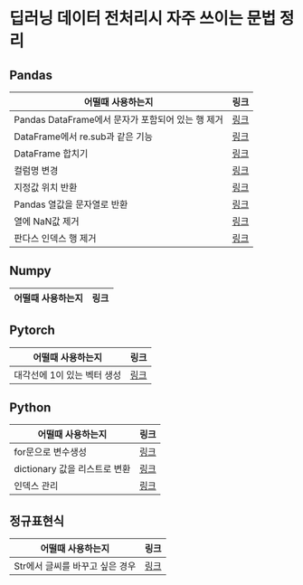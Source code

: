 # 딥러닝 데이터 전처리시 자주 쓰이는 문법 정리
## Pandas
|어떨때 사용하는지|링크|
|---------------|----|
|Pandas DataFrame에서 문자가 포함되어 있는 행 제거|[링크](https://github.com/joesiheon496/DeepLearning-/blob/master/Pandas/%EB%AC%B8%EC%9E%90%EA%B0%80%20%ED%8F%AC%ED%95%A8%EB%90%98%EC%96%B4%20%EC%9E%88%EB%8A%94%20%ED%96%89%20%EC%A0%9C%EC%99%B8.md)|
|DataFrame에서 re.sub과 같은 기능|[링크](https://github.com/joesiheon496/DeepLearning-/blob/master/Pandas/DataFrame%EC%97%90%EC%84%9C%20re.sub%EA%B3%BC%20%EA%B0%99%EC%9D%80%20%EA%B8%B0%EB%8A%A5.md)|
|DataFrame 합치기|[링크](https://github.com/joesiheon496/DeepLearning-/blob/master/Pandas/DataFrame%20%ED%95%A9%EC%B9%98%EA%B8%B0.md)|
|컬럼명 변경|[링크](https://github.com/joesiheon496/Preprocessing-Method/blob/master/Pandas/%EC%BB%AC%EB%9F%BC%EB%AA%85%20%EB%B3%80%EA%B2%BD.md)|
|지정값 위치 반환|[링크](https://github.com/joesiheon496/Preprocessing_code/blob/master/Pandas/%EC%A7%80%EC%A0%95%EC%9C%84%EC%B9%98%EA%B0%92%20%EB%B0%98%ED%99%98.md)
|Pandas 열값을 문자열로 반환|[링크](https://github.com/joesiheon496/Preprocessing_code/blob/master/Pandas/Pandas%20%EC%97%B4%EA%B0%92%EC%9D%84%20%EB%AC%B8%EC%9E%90%EC%97%B4%EB%A1%9C%20%EB%B0%98%ED%99%98.md)|
|열에 NaN값 제거|[링크](https://github.com/joesiheon496/Preprocessing_code/blob/master/Pandas/%EC%97%B4%EC%97%90%20NaN%EA%B0%92%20%EC%B6%94%EC%B6%9C.md)|
|판다스 인덱스 행 제거|[링크](https://github.com/joesiheon496/Preprocessing_code/blob/master/Pandas/%ED%8C%90%EB%8B%A4%EC%8A%A4%ED%96%89%EC%A0%9C%EA%B1%B0.md)|

## Numpy
|어떨때 사용하는지|링크|
|---------------|----|

## Pytorch
|어떨때 사용하는지|링크|
|---------------|----|
|대각선에 1이 있는 벡터 생성|[링크](https://github.com/joesiheon496/Preprocessing_code/blob/master/Pytorch/torch.eye.md)|

## Python
|어떨때 사용하는지|링크|
|---------------|----|
|for문으로 변수생성|[링크](https://github.com/joesiheon496/Preprocessing-Method/blob/master/Python/for%EB%AC%B8%EC%9C%BC%EB%A1%9C%20%EB%B3%80%EC%88%98%EC%83%9D%EC%84%B1.md)|
|dictionary 값을 리스트로 변환|[링크](https://github.com/joesiheon496/DeepLearning-/blob/master/Python/Dictionary%20%EA%B0%92%20list%EB%A1%9C%20%EB%B3%80%ED%99%98.md)|
|인덱스 관리|[링크](https://github.com/joesiheon496/Preprocessing-Method/blob/master/Python/%EC%9D%B8%EB%8D%B1%EC%8A%A4%EA%B4%80%EB%A6%AC.md)|

## 정규표현식
|어떨때 사용하는지|링크|
|---------------|----|
|Str에서 글씨를 바꾸고 싶은 경우|[링크](https://github.com/joesiheon496/DeepLearning-/blob/master/%EC%A0%95%EA%B7%9C%ED%91%9C%ED%98%84%EC%8B%9D/Str%EC%97%90%EC%84%9C%20%EA%B8%80%EC%94%A8%EB%A5%BC%20%EB%B0%94%EA%BE%B8%EA%B3%A0%20%EC%8B%B6%EC%9D%80%20%EA%B2%BD%EC%9A%B0.md)|
